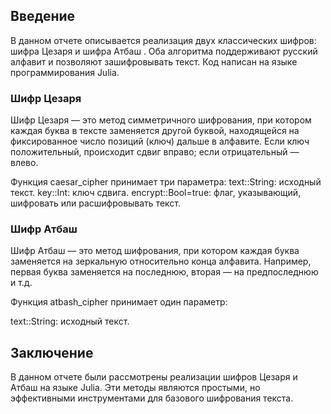 


## Введение
В данном отчете описывается реализация двух классических шифров: шифра Цезаря и шифра Атбаш . Оба алгоритма поддерживают русский алфавит и позволяют зашифровывать текст. Код написан на языке программирования Julia.

### Шифр Цезаря
Шифр Цезаря — это метод симметричного шифрования, при котором каждая буква в тексте заменяется другой буквой, находящейся на фиксированное число позиций (ключ) дальше в алфавите. Если ключ положительный, происходит сдвиг вправо; если отрицательный — влево.

Функция caesar_cipher принимает три параметра:
text::String: исходный текст.
key::Int: ключ сдвига.
encrypt::Bool=true: флаг, указывающий, шифровать или расшифровывать текст.


### Шифр Атбаш
Шифр Атбаш — это метод шифрования, при котором каждая буква заменяется на зеркальную относительно конца алфавита. Например, первая буква заменяется на последнюю, вторая — на предпоследнюю и т.д.

Функция atbash_cipher принимает один параметр:

text::String: исходный текст.

## Заключение
В данном отчете были рассмотрены реализации шифров Цезаря и Атбаш на языке Julia. Эти методы являются простыми, но эффективными инструментами для базового шифрования текста. 
